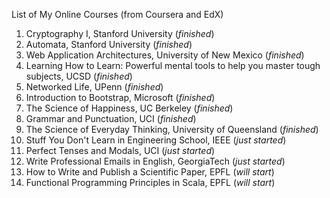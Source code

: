 List of My Online Courses (from Coursera and EdX)

1. Cryptography I, Stanford University (*finished*)
2. Automata, Stanford University (*finished*)
3. Web Application Architectures, University of New Mexico (*finished*)
4. Learning How to Learn: Powerful mental tools to help you master tough subjects, UCSD (*finished*)
5. Networked Life, UPenn (*finished*)
6. Introduction to Bootstrap, Microsoft (*finished*)
7. The Science of Happiness, UC Berkeley (*finished*)
8. Grammar and Punctuation, UCI (*finished*)
9. The Science of Everyday Thinking, University of Queensland (*finished*)
10. Stuff You Don't Learn in Engineering School, IEEE (*just started*)
11. Perfect Tenses and Modals, UCI (*just started*)
12. Write Professional Emails in English, GeorgiaTech (*just started*)
13. How to Write and Publish a Scientific Paper, EPFL (*will start*)
14. Functional Programming Principles in Scala, EPFL (*will start*)
